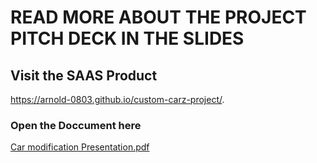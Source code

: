 # READ MORE ABOUT THE PROJECT PITCH DECK IN THE SLIDES
## Visit the SAAS Product
https://arnold-0803.github.io/custom-carz-project/.
### Open the Doccument here 
[Car modification Presentation.pdf](https://github.com/user-attachments/files/17127109/Car.modification.Presentation.pdf)
